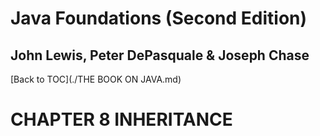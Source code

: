 # **Java Foundations (Second Edition)**
## John Lewis, Peter DePasquale & Joseph Chase

[Back to TOC](./THE BOOK ON JAVA.md)

# CHAPTER 8 INHERITANCE